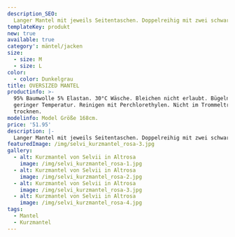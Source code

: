 ```yaml
---
description_SEO: 
  Langer Mantel mit jeweils Seitentaschen. Doppelreihig mit zwei schwarzen Knöpfen. Farbe Dunkelgrau. Klassischer Reverskragen.
templateKey: produkt
new: true
available: true
category': mäntel/jacken
size:
  - size: M
  - size: L
color:
  - color: Dunkelgrau
title: OVERSIZED MANTEL
productinfo: >-
  95% Baumwolle 5% Elastan. 30°C Wäsche. Bleichen nicht erlaubt. Bügeln mit
  geringer Temperatur. Reinigen mit Perchlorethylen. Nicht im Trommeltrockner
  trocknen.
modelinfo: Model Größe 168cm. 
price: '51.95'
description: |-
  Langer Mantel mit jeweils Seitentaschen. Doppelreihig mit zwei schwarzen Knöpfen. Farbe Dunkelgrau. Klassischer Reverskragen.
featuredImage: /img/selvi_kurzmantel_rosa-3.jpg
gallery:
  - alt: Kurzmantel von Selvii in Altrosa
    image: /img/selvi_kurzmantel_rosa-1.jpg
  - alt: Kurzmantel von Selvii in Altrosa
    image: /img/selvi_kurzmantel_rosa-2.jpg
  - alt: Kurzmantel von Selvii in Altrosa
    image: /img/selvi_kurzmantel_rosa-3.jpg
  - alt: Kurzmantel von Selvii in Altrosa
    image: /img/selvi_kurzmantel_rosa-4.jpg
tags:
  - Mantel
  - Kurzmantel
---
```


